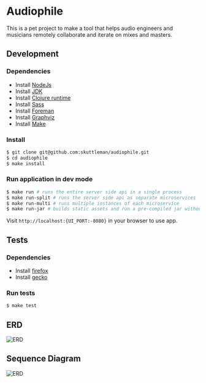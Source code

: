 # Audiophile

This is a pet project to make a tool that helps audio engineers and musicians remotely collaborate and iterate on mixes and masters.

## Development

### Dependencies

- Install [NodeJs](https://nodejs.org/en/download/package-manager/)
- Install [JDK](https://docs.oracle.com/en/java/javase/16/install/overview-jdk-installation.html#GUID-8677A77F-231A-40F7-98B9-1FD0B48C346A)
- Install [Clojure runtime](https://clojure.org/guides/getting_started)
- Install [Sass](https://sass-lang.com/install)
- Install [Foreman](http://blog.daviddollar.org/2011/05/06/introducing-foreman.html)
- Install [Graphviz](https://graphviz.org/download/)
- Install [Make](https://askubuntu.com/questions/161104/how-do-i-install-make)

### Install

```bash
$ git clone git@github.com:skuttleman/audiophile.git
$ cd audiophile
$ make install
```

### Run application in dev mode

```bash
$ make run # runs the entire server side api in a single process
$ make run-split # runs the server side api as separate microservices
$ make run-multi # runs multiple instances of each microservice
$ make run-jar # builds static assets and run a pre-compiled jar without any dev-only implementations
```

Visit `http://localhost:{UI_PORT:-8080}` in your browser to use app.

## Tests

### Dependencies

- Install [firefox](https://www.mozilla.org/en-US/firefox/mac/)
- Install [gecko](https://www.kenst.com/2016/12/installing-marionette-firefoxdriver-on-mac-osx/)

### Run tests

```bash
$ make test
```

## ERD

![ERD](http://www.plantuml.com/plantuml/proxy?cache=no&src=https://raw.githubusercontent.com/skuttleman/audiophile/master/docs/diagrams/erd.puml)

## Sequence Diagram

![ERD](http://www.plantuml.com/plantuml/proxy?cache=no&src=https://raw.githubusercontent.com/skuttleman/audiophile/master/docs/diagrams/files.puml)
